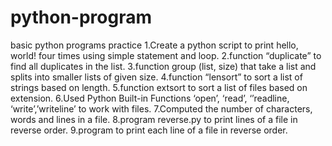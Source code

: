 # python-program
basic python programs practice
1.Create a python script to print hello, world! four times using simple statement and loop.
2.function “duplicate” to find all duplicates in the list.
3.function group (list, size) that take a list and splits into smaller lists of given size.
4.function “lensort” to sort a list of strings based on length.
5.function extsort to sort a list of files based on extension.
6.Used Python Built-in Functions ‘open’, ‘read’, ‘’readline, ‘write’,’writeline’ to work with
files.
7.Computed the number of characters, words and lines in a file.
8.program reverse.py to print lines of a file in reverse order.
9.program to print each line of a file in reverse order.
